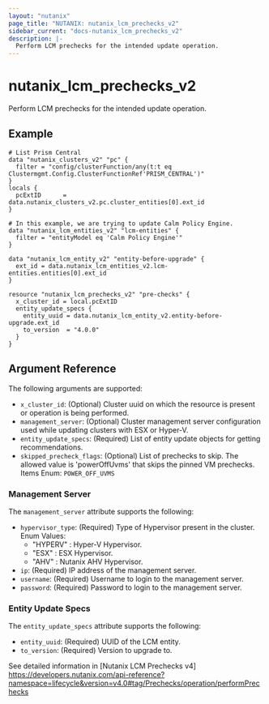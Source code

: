 ```yaml
---
layout: "nutanix"
page_title: "NUTANIX: nutanix_lcm_prechecks_v2"
sidebar_current: "docs-nutanix_lcm_prechecks_v2"
description: |-
  Perform LCM prechecks for the intended update operation.
---
```


# nutanix_lcm_prechecks_v2

Perform LCM prechecks for the intended update operation.

## Example

```hcl
# List Prism Central
data "nutanix_clusters_v2" "pc" {
  filter = "config/clusterFunction/any(t:t eq Clustermgmt.Config.ClusterFunctionRef'PRISM_CENTRAL')"
}
locals {
  pcExtID      = data.nutanix_clusters_v2.pc.cluster_entities[0].ext_id
}

# In this example, we are trying to update Calm Policy Engine.
data "nutanix_lcm_entities_v2" "lcm-entities" {
  filter = "entityModel eq 'Calm Policy Engine'"
}

data "nutanix_lcm_entity_v2" "entity-before-upgrade" {
  ext_id = data.nutanix_lcm_entities_v2.lcm-entities.entities[0].ext_id
}

resource "nutanix_lcm_prechecks_v2" "pre-checks" {
  x_cluster_id = local.pcExtID
  entity_update_specs {
    entity_uuid = data.nutanix_lcm_entity_v2.entity-before-upgrade.ext_id
    to_version  = "4.0.0"
  }
}
```

## Argument Reference

The following arguments are supported:

* `x_cluster_id`: (Optional) Cluster uuid on which the resource is present or operation is being performed.
* `management_server`: (Optional) Cluster management server configuration used while updating clusters with ESX or Hyper-V.
* `entity_update_specs`: (Required) List of entity update objects for getting recommendations.
* `skipped_precheck_flags`: (Optional) List of prechecks to skip. The allowed value is 'powerOffUvms' that skips the pinned VM prechecks. Items Enum: `POWER_OFF_UVMS`

### Management Server
The `management_server` attribute supports the following:

* `hypervisor_type`: (Required) Type of Hypervisor present in the cluster. Enum Values:
    * "HYPERV" : Hyper-V Hypervisor.
    * "ESX" : ESX Hypervisor.
    * "AHV" : Nutanix AHV Hypervisor.
* `ip`: (Required) IP address of the management server.
* `username`: (Required) Username to login to the management server.
* `password`: (Required) Password to login to the management server.

### Entity Update Specs
The `entity_update_specs` attribute supports the following:

* `entity_uuid`: (Required) UUID of the LCM entity.
* `to_version`: (Required) Version to upgrade to.

See detailed information in [Nutanix LCM Prechecks v4] https://developers.nutanix.com/api-reference?namespace=lifecycle&version=v4.0#tag/Prechecks/operation/performPrechecks